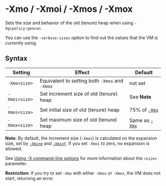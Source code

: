 <!--
* Copyright (c) 2017, 2021 IBM Corp. and others
*
* This program and the accompanying materials are made
* available under the terms of the Eclipse Public License 2.0
* which accompanies this distribution and is available at
* https://www.eclipse.org/legal/epl-2.0/ or the Apache
* License, Version 2.0 which accompanies this distribution and
* is available at https://www.apache.org/licenses/LICENSE-2.0.
*
* This Source Code may also be made available under the
* following Secondary Licenses when the conditions for such
* availability set forth in the Eclipse Public License, v. 2.0
* are satisfied: GNU General Public License, version 2 with
* the GNU Classpath Exception [1] and GNU General Public
* License, version 2 with the OpenJDK Assembly Exception [2].
*
* [1] https://www.gnu.org/software/classpath/license.html
* [2] http://openjdk.java.net/legal/assembly-exception.html
*
* SPDX-License-Identifier: EPL-2.0 OR Apache-2.0 OR GPL-2.0 WITH
* Classpath-exception-2.0 OR LicenseRef-GPL-2.0 WITH Assembly-exception
-->

# -Xmo / -Xmoi / -Xmos / -Xmox


Sets the size and behavior of the old (tenure) heap when using `-Xgcpolicy:gencon`.

You can use the `-verbose:sizes` option to find out the values that the VM is currently using.

## Syntax

| Setting       | Effect                                         | Default                   |
|---------------|------------------------------------------------|---------------------------|
| `-Xmo<size>`  | Equivalent to setting both `-Xmos` and `-Xmox` | not set                   |
| `-Xmoi<size>` | Set increment size of old (tenure) heap        | See **Note**              |
| `-Xmos<size>` | Set initial size of old (tenure) heap          | 75% of [`-Xms`](xms.md)   |
| `-Xmox<size>` | Set maximum size of old (tenure) heap          | Same as [`-Xmx`](xms.md)  |

<i class="fa fa-pencil-square-o" aria-hidden="true"></i> **Note:** By default, the increment size (`-Xmoi`) is calculated on the expansion size, set by [`-Xmine`](xmine.md) and [`-Xminf`](xminf.md).  If you set `-Xmoi` to zero, no expansion is allowed.

See [Using -X command-line options](x_jvm_commands.md) for more information about the `<size>` parameter.

<i class="fa fa-exclamation-triangle" aria-hidden="true"></i> **Restriction:** If you try to set `-Xmo` with either `-Xmos` or `-Xmox`, the VM does not start, returning an error. 


<!-- ==== END OF TOPIC ==== xmo.md ==== -->
<!-- ==== END OF TOPIC ==== xmoi.md ==== -->
<!-- ==== END OF TOPIC ==== xmos.md ==== -->
<!-- ==== END OF TOPIC ==== xmox.md ==== -->
